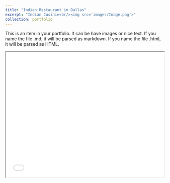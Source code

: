 ```yaml
---
title: "Indian Restaurant in Dallas"
excerpt: "Indian Cusinie<br/><img src='images/Image.png'>"
collection: portfolio
---
```


This is an item in your portfolio. It can be have images or nice text. If you name the file .md, it will be parsed as markdown. If you name the file .html, it will be parsed as HTML. 

<iframe src="SavitriSeetal.github.io-master/SavitriSeetal.github.io-master/_portfolio/Lab%2010/index.html" width="100%" height="400" frameborder="20"></iframe>

